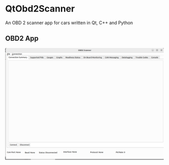 # QtObd2Scanner
An OBD 2 scanner app for cars written in Qt, C++ and Python

## OBD2 App

![Alt text](docs/Obd2ScannerMainScreen.png)
